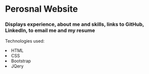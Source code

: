 <h1>Perosnal Website</h1>
<h3>Displays experience, about me and skills, links to GitHub, LinkedIn, to email me and my resume</h3>
<p>Technologies used:</p>
<li>HTML</li>
<li>CSS</li>
<li>Bootstrap</li>
<li>JQery</li>
